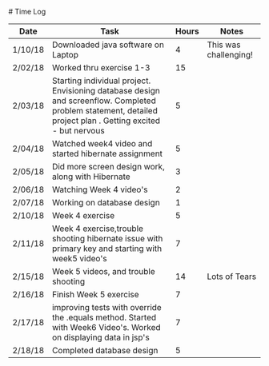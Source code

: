 ﻿﻿﻿﻿﻿﻿# Time Log| Date | Task | Hours | Notes||------|------|-------|------|| 1/10/18| Downloaded java software on Laptop| 4 |This was challenging! ||2/02/18|Worked thru exercise 1-3|15||| 2/03/18 |Starting individual project. Envisioning database design and screenflow. Completed  problem statement, detailed project plan . Getting excited - but nervous    | 5  |   | |2/04/18| Watched week4 video and started hibernate assignment|5||2/05/18| Did more screen design work, along with Hibernate|3||2/06/18| Watching Week 4 video's|2||2/07/18|Working on database design|1||2/10/18|Week 4 exercise| 5||2/11/18|Week 4 exercise,trouble shooting hibernate issue with primary key and starting with week5 video's| 7| |2/15/18|Week 5 videos, and trouble shooting|14|Lots of Tears|2/16/18|Finish Week 5 exercise|7||2/17/18|improving tests with override the .equals method.  Started with Week6 Video's. Worked on displaying data in jsp's|7|2/18/18|Completed database design|5|
